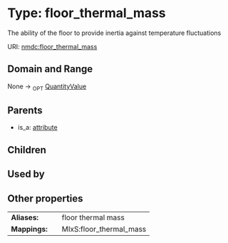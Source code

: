 
# Type: floor_thermal_mass


The ability of the floor to provide inertia against temperature fluctuations

URI: [nmdc:floor_thermal_mass](https://microbiomedata/meta/floor_thermal_mass)


## Domain and Range

None ->  <sub>OPT</sub> [QuantityValue](QuantityValue.md)

## Parents

 *  is_a: [attribute](attribute.md)

## Children


## Used by


## Other properties

|  |  |  |
| --- | --- | --- |
| **Aliases:** | | floor thermal mass |
| **Mappings:** | | MIxS:floor_thermal_mass |

